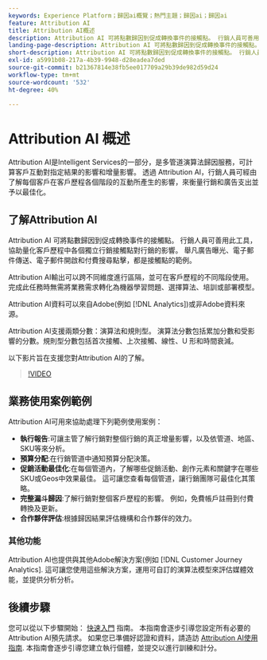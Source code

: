 ```yaml
---
keywords: Experience Platform；歸因ai概覽；熱門主題；歸因ai；歸因ai
feature: Attribution AI
title: Attribution AI概述
description: Attribution AI 可將點數歸因到促成轉換事件的接觸點。 行銷人員可善用此工具，協助量化客戶歷程中各個獨立行銷接觸點對行銷的影響。 舉凡廣告曝光、電子郵件傳送、電子郵件開啟和付費搜尋點擊，都是接觸點的範例。
landing-page-description: Attribution AI 可將點數歸因到促成轉換事件的接觸點。 行銷人員可善用此工具，協助量化客戶歷程中各個獨立行銷接觸點對行銷的影響。
short-description: Attribution AI 可將點數歸因到促成轉換事件的接觸點。 行銷人員可善用此工具，協助量化客戶歷程中各個獨立行銷接觸點對行銷的影響。
exl-id: a5991b08-217a-4b39-9948-d28eadea7ded
source-git-commit: b21367814e38fb5ee017709a29b39de982d59d24
workflow-type: tm+mt
source-wordcount: '532'
ht-degree: 40%

---
```


# Attribution AI 概述

Attribution AI是Intelligent Services的一部分，是多管道演算法歸因服務，可計算客戶互動對指定結果的影響和增量影響。 透過 Attribution AI，行銷人員可經由了解每個客戶在客戶歷程各個階段的互動所產生的影響，來衡量行銷和廣告支出並予以最佳化。

## 了解Attribution AI

Attribution AI 可將點數歸因到促成轉換事件的接觸點。 行銷人員可善用此工具，協助量化客戶歷程中各個獨立行銷接觸點對行銷的影響。 舉凡廣告曝光、電子郵件傳送、電子郵件開啟和付費搜尋點擊，都是接觸點的範例。

Attribution AI輸出可以跨不同維度進行區隔，並可在客戶歷程的不同階段使用。 完成此任務時無需將業務需求轉化為機器學習問題、選擇算法、培訓或部署模型。

Attribution AI資料可以來自Adobe(例如 [!DNL Analytics])或非Adobe資料來源。

Attribution AI支援兩類分數：演算法和規則型。 演算法分數包括累加分數和受影響的分數。規則型分數包括首次接觸、上次接觸、線性、U 形和時間衰減。 

以下影片旨在支援您對Attribution AI的了解。

>[!VIDEO](https://video.tv.adobe.com/v/32667?learn=on&quality=12)

## 業務使用案例範例

Attribution AI可用來協助處理下列範例使用案例：

- **執行報告**:可讓主管了解行銷對整個行銷的真正增量影響，以及依管道、地區、SKU等來分析。
- **預算分配**:在行銷管道中通知預算分配決策。
- **促銷活動最佳化**:在每個管道內，了解哪些促銷活動、創作元素和關鍵字在哪些SKU或Geos中效果最佳。 這可讓您查看每個管道，讓行銷團隊可最佳化其策略。
- **完整漏斗歸因**:了解行銷對整個客戶歷程的影響。 例如，免費帳戶註冊到付費轉換及更新。
- **合作夥伴評估**:根據歸因結果評估機構和合作夥伴的效力。

### 其他功能

Attribution AI也提供與其他Adobe解決方案(例如 [!DNL Customer Journey Analytics]. 這可讓您使用這些解決方案，運用可自訂的演算法模型來評估媒體效能，並提供分析分析。

## 後續步驟

您可以從以下步驟開始： [快速入門](./getting-started.md) 指南。 本指南會逐步引導您設定所有必要的Attribution AI預先請求。 如果您已準備好認證和資料，請造訪 [Attribution AI使用指南](./user-guide.md). 本指南會逐步引導您建立執行個體，並提交以進行訓練和計分。
